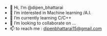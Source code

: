 - 👋 Hi, I’m @dipen_bhattarai
- 👀 I’m interested in Machine learning /A.I.
- 🌱 I’m currently learning C/C++
- 💞️ I’m looking to collaborate on ...
- 📫 to reach me : dipenbhattarai15@gmail.com

<!---
d1p3nbhattara1/d1p3nbhattara1 is a ✨ special ✨ repository because its `README.md` (this file) appears on your GitHub profile.
You can click the Preview link to take a look at your changes.
--->
